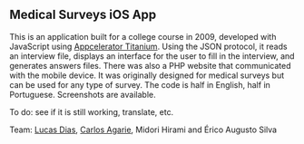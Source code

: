 Medical Surveys iOS App
------------

This is an application built for a college course in 2009, developed with JavaScript using [Appcelerator Titanium](http://www.appcelerator.com/platform/titanium-sdk/). Using the JSON protocol, it reads an interview file, displays an interface for the user to fill in the interview, and generates answers files. There was also a PHP website that communicated with the mobile device.
It was originally designed for medical surveys but can be used for any type of survey. The code is half in English, half in Portuguese. Screenshots are available.

To do: see if it is still working, translate, etc.

Team: [Lucas Dias](https://github.com/lukedays), [Carlos Agarie](https://github.com/agarie), Midori Hirami and Érico Augusto Silva
